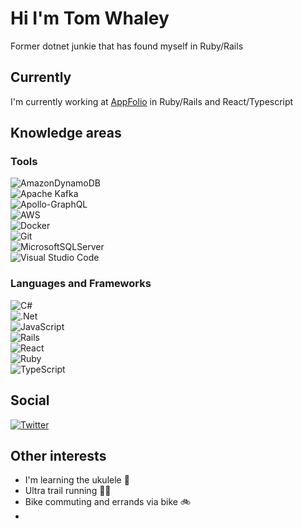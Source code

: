 # Hi I'm Tom Whaley

Former dotnet junkie that has found myself in Ruby/Rails

## Currently

I'm currently working at [AppFolio](https://www.appfolio.com/) in Ruby/Rails and React/Typescript

## Knowledge areas

### Tools

![AmazonDynamoDB](https://img.shields.io/badge/Amazon%20DynamoDB-4053D6?style=for-the-badge&logo=Amazon%20DynamoDB&logoColor=white)\
![Apache Kafka](https://img.shields.io/badge/Apache%20Kafka-000?style=for-the-badge&logo=apachekafka)\
![Apollo-GraphQL](https://img.shields.io/badge/-ApolloGraphQL-311C87?style=for-the-badge&logo=apollo-graphql)\
![AWS](https://img.shields.io/badge/AWS-%23FF9900.svg?style=for-the-badge&logo=amazon-aws&logoColor=white)\
![Docker](https://img.shields.io/badge/docker-%230db7ed.svg?style=for-the-badge&logo=docker&logoColor=white)\
![Git](https://img.shields.io/badge/git-%23F05033.svg?style=for-the-badge&logo=git&logoColor=white)\
![MicrosoftSQLServer](https://img.shields.io/badge/Microsoft%20SQL%20Sever-CC2927?style=for-the-badge&logo=microsoft%20sql%20server&logoColor=white)\
![Visual Studio Code](https://img.shields.io/badge/Visual%20Studio%20Code-0078d7.svg?style=for-the-badge&logo=visual-studio-code&logoColor=white)

### Languages and Frameworks

![C#](https://img.shields.io/badge/c%23-%23239120.svg?style=for-the-badge&logo=c-sharp&logoColor=white)\
![.Net](https://img.shields.io/badge/.NET-5C2D91?style=for-the-badge&logo=.net&logoColor=white)\
![JavaScript](https://img.shields.io/badge/javascript-%23323330.svg?style=for-the-badge&logo=javascript&logoColor=%23F7DF1E)\
![Rails](https://img.shields.io/badge/rails-%23CC0000.svg?style=for-the-badge&logo=ruby-on-rails&logoColor=white)\
![React](https://img.shields.io/badge/react-%2320232a.svg?style=for-the-badge&logo=react&logoColor=%2361DAFB)\
![Ruby](https://img.shields.io/badge/ruby-%23CC342D.svg?style=for-the-badge&logo=ruby&logoColor=white)\
![TypeScript](https://img.shields.io/badge/typescript-%23007ACC.svg?style=for-the-badge&logo=typescript&logoColor=white)

## Social

[![Twitter](https://img.shields.io/badge/Twitter-%231DA1F2.svg?style=for-the-badge&logo=Twitter&logoColor=white)](https://twitter.com/tomeddie78)



## Other interests

* I'm learning the ukulele 🎸
* Ultra trail running 🏃‍♀️ 
* Bike commuting and errands via bike 🚲
* 

